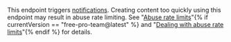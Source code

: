 This endpoint triggers [notifications](/articles/about-notifications/). Creating content too quickly using this endpoint may result in abuse rate limiting. See "[Abuse rate limits](/v3/#abuse-rate-limits)"{% if currentVersion == "free-pro-team@latest" %} and "[Dealing with abuse rate limits](/v3/guides/best-practices-for-integrators/#dealing-with-abuse-rate-limits)"{% endif %} for details.
